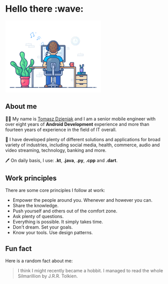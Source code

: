 <h1>Hello there :wave:</h1>

<img src="https://github.com/tommus/tommus/blob/main/static/img/coding.gif?raw=true" href="https://github.com/tommus" alt="Neverending story"  width="60%"/><br>

## About me

:technologist: My name is <a href="https://www.linkedin.com/in/tomasz-dzieniak/">Tomasz Dzieniak</a> and I am a senior mobile engineer with over eight years of **Android Development** experience and more than fourteen years of experience in the field of IT overall.

:bank: I have developed plenty of different solutions and applications for broad variety of industries, including social media, health, commerce, audio and video streaming, technology, banking and more.

:pen: On daily basis, I use: **.kt**, **.java**, **.py**, **.cpp** and **.dart**.

## Work principles

There are some core principles I follow at work:

* Empower the people around you. Whenever and however you can.
* Share the knowledge.
* Push yourself and others out of the comfort zone.
* Ask plenty of questions.
* Everything is possible. It simply takes time.
* Don't dream. Set your goals.
* Know your tools. Use design patterns.

## Fun fact

Here is a random fact about me:

> I think I might recently became a hobbit. I managed to read the whole Silmarillion by J.R.R. Tolkien.
